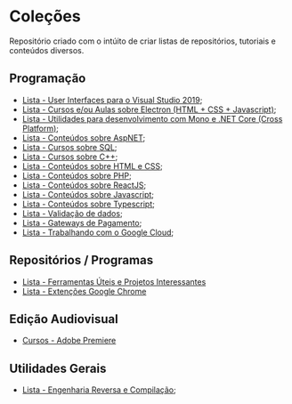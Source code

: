 # Coleções

Repositório criado com o intúito de criar listas de repositórios, tutoriais e conteúdos diversos.

## Programação

- [Lista - User Interfaces para o Visual Studio 2019](programacao/UIsVisualStudio.md);
- [Lista - Cursos e/ou Aulas sobre Electron (HTML + CSS + Javascript)](programacao/cursosAulas_electron.md);
- [Lista - Utilidades para desenvolvimento com Mono e .NET Core (Cross Platform)](programacao/utilidadesMono.md);
- [Lista - Conteúdos sobre AspNET](programacao/aspNET.md);
- [Lista - Cursos sobre SQL](programacao/sql.md);
- [Lista - Cursos sobre C++](programacao/cpp.md);
- [Lista - Conteúdos sobre HTML e CSS](programacao/html_css.md);
- [Lista - Conteúdos sobre PHP](programacao/php.md);
- [Lista - Conteúdos sobre ReactJS](programacao/ReactJS.md);
- [Lista - Conteúdos sobre Javascript](programacao/javascript.md);
- [Lista - Conteúdos sobre Typescript](programacao/typescript.md);
- [Lista - Validação de dados](programacao/validacao.md);
- [Lista - Gateways de Pagamento](programacao/paymentgateways.md);
- [Lista - Trabalhando com o Google Cloud](programacao/GoogleCloud.md);

## Repositórios / Programas

- [Lista - Ferramentas Úteis e Projetos Interessantes](softwares/ferramentas_uteis.md)
- [Lista - Extenções Google Chrome](softwares/extencoesgoogle.md)

## Edição Audiovisual

- [Cursos - Adobe Premiere](edicao/aulas_premiere.md)

## Utilidades Gerais

- [Lista - Engenharia Reversa e Compilação](programacao/compilacaoEngenhariaReversa.md);
